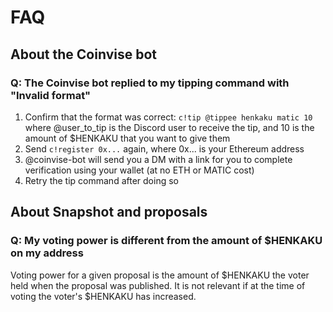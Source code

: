 # FAQ

## About the Coinvise bot

### Q: The Coinvise bot replied to my tipping command with "Invalid format"

1. Confirm that the format was correct: `c!tip @tippee henkaku matic 10` where @user_to_tip is the Discord user to receive the tip, and 10 is the amount of $HENKAKU that you want to give them
1. Send `c!register 0x...` again, where 0x... is your Ethereum address
1. @coinvise-bot will send you a DM with a link for you to complete verification using your wallet (at no ETH or MATIC cost)
1. Retry the tip command after doing so

## About Snapshot and proposals

### Q: My voting power is different from the amount of $HENKAKU on my address

Voting power for a given proposal is the amount of $HENKAKU the voter held when the proposal was published. It is not relevant if at the time of voting the voter's $HENKAKU has increased.
